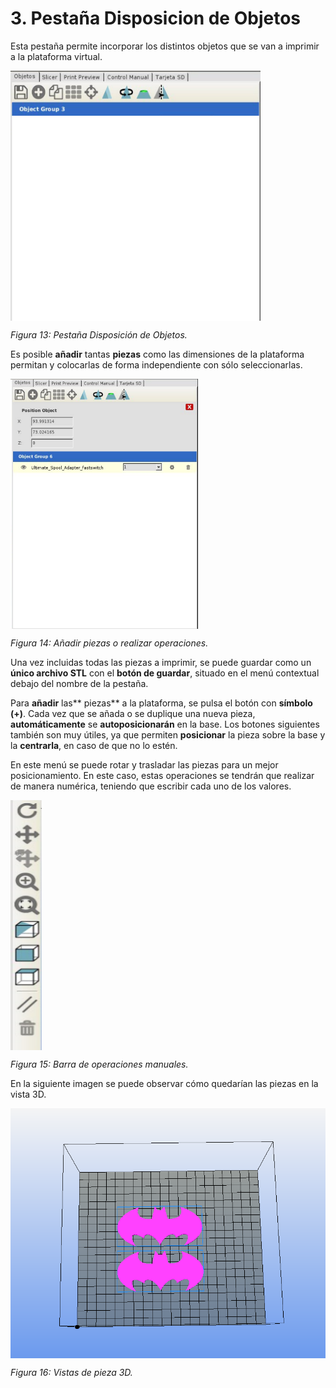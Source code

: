 # 3. Pestaña Disposicion de Objetos

Esta pestaña permite incorporar los distintos objetos que se van a imprimir a la plataforma virtual.
 
<img src="image14.png" alt="D" height="400" width="400" align="middle">
 
*Figura 13: Pestaña Disposición de Objetos.*

Es posible **añadir** tantas **piezas** como las dimensiones de la plataforma permitan y colocarlas de forma independiente con sólo seleccionarlas.

  <img src="image08.png" alt="E" height="400" width="300" align="middle">
 
*Figura 14: Añadir piezas o realizar operaciones.*

Una vez incluidas todas las piezas a imprimir, se puede guardar como un **único archivo STL** con el **botón de guardar**, situado en el menú contextual debajo del nombre de la pestaña.

Para **añadir** las** piezas** a la plataforma, se pulsa el botón con **símbolo (+)**. Cada vez que se añada o se duplique una nueva pieza, **automáticamente** se **autoposicionarán** en la base. Los botones siguientes también son muy útiles, ya que permiten **posicionar** la pieza sobre la base y la **centrarla**, en caso de que no lo estén.

En este menú se puede rotar y trasladar las piezas para un mejor posicionamiento. En este caso, estas operaciones se tendrán que realizar de manera numérica, teniendo que escribir cada uno de los valores.

<img src="image10.png" alt="F" height="400" width="50" align="middle">

*Figura 15: Barra de operaciones manuales.*

En la siguiente imagen se puede observar cómo quedarían las piezas en la vista 3D.

<img src="image07.png" alt="G" height="400" width="600" align="middle">

*Figura 16: Vistas de pieza 3D.*
